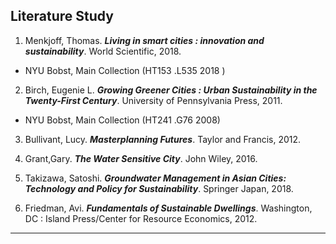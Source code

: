 ## Literature Study

1. Menkjoff, Thomas. *__Living in smart cities : innovation and sustainability__*. World Scientific, 2018.

  * NYU Bobst, Main Collection (HT153 .L535 2018 )

2. Birch, Eugenie L. *__Growing Greener Cities : Urban Sustainability in the Twenty-First Century__*. University of Pennsylvania Press, 2011.

  * NYU Bobst, Main Collection  (HT241 .G76 2008)

3. Bullivant, Lucy. *__Masterplanning Futures__*. Taylor and Francis, 2012.

4. Grant,Gary. *__The Water Sensitive City__*. John Wiley, 2016.

5. Takizawa, Satoshi. *__Groundwater Management in Asian Cities: Technology and Policy for Sustainability__*. Springer Japan, 2018.

6. Friedman, Avi. *__Fundamentals of Sustainable Dwellings__*. Washington, DC : Island Press/Center for Resource Economics, 2012.

---
